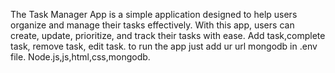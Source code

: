 The Task Manager App is a simple application designed to help users organize and manage their tasks effectively. With this app, users can create, update, prioritize, and track their tasks with ease.
Add task,complete task, remove task, edit task.
to run the app just add ur url mongodb in .env file.
Node.js,js,html,css,mongodb.

